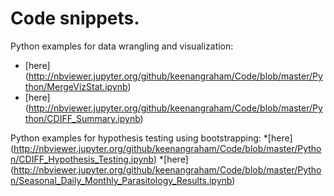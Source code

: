 
# Code snippets. #

Python examples for data wrangling and visualization:
* [here] (http://nbviewer.jupyter.org/github/keenangraham/Code/blob/master/Python/MergeVizStat.ipynb)
* [here] (http://nbviewer.jupyter.org/github/keenangraham/Code/blob/master/Python/CDIFF_Summary.ipynb)

Python examples for hypothesis testing using bootstrapping:
*[here] (http://nbviewer.jupyter.org/github/keenangraham/Code/blob/master/Python/CDIFF_Hypothesis_Testing.ipynb)
*[here] (http://nbviewer.jupyter.org/github/keenangraham/Code/blob/master/Python/Seasonal_Daily_Monthly_Parasitology_Results.ipynb)

